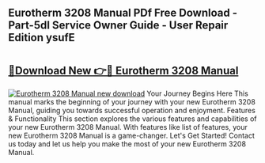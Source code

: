 ## Eurotherm 3208 Manual PDf Free Download - Part-5dI Service Owner Guide - User Repair Edition ysufE

# <h2><a href="http://bc43686.oget.top/?id=Eurotherm+3208+Manual">🔗Download New 👉🔴 Eurotherm 3208 Manual</a></h2>

[![Eurotherm 3208 Manual new download](https://i.imgur.com/5g1atiW.png)](http://bc43686.oget.top/?id=Eurotherm+3208+Manual)
Your Journey Begins Here This manual marks the beginning of your journey with your new Eurotherm 3208 Manual, guiding you towards successful operation and enjoyment. Features & Functionality This section explores the various features and capabilities of your new Eurotherm 3208 Manual. With features like list of features, your new Eurotherm 3208 Manual is a game-changer. Let's Get Started! Contact us today and let us help you make the most of your new Eurotherm 3208 Manual.
